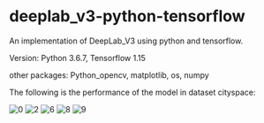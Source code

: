 # deeplab_v3-python-tensorflow

An implementation of DeepLab_V3 using python and tensorflow.

Version: Python 3.6.7, Tensorflow 1.15

other packages: Python_opencv, matplotlib, os, numpy

The following is the performance of the model in dataset cityspace:

![0](https://user-images.githubusercontent.com/46805048/133024957-bbc993f0-1cd2-4679-9b61-39d3d0901560.jpg)
![2](https://user-images.githubusercontent.com/46805048/133024962-d13f72ef-c1d3-4b57-9aee-ca43fcc0f5fa.jpg)
![6](https://user-images.githubusercontent.com/46805048/133024965-d7532b62-1d41-468b-9edc-37828bff0363.jpg)
![8](https://user-images.githubusercontent.com/46805048/133024966-b6fb0ac2-0b2f-4ba9-a494-d541e0c38e43.jpg)
![9](https://user-images.githubusercontent.com/46805048/133024967-b6183d88-f263-4502-b5ab-aeb419cfe608.jpg)

